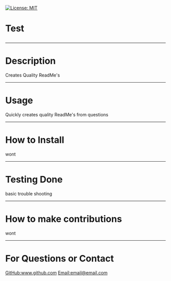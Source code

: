 
[![License: MIT](https://img.shields.io/badge/License-MIT-yellow.svg)](https://opensource.org/licenses/MIT)

<h1>Test</h>

<hr>

<h1>Description</h1>
<p>Creates Quality ReadMe's</p>

<hr>

<h1>Usage</h1>
<p>Quickly creates quality ReadMe's from questions</p>

<hr>

<h1>How to Install</h1>
<p>wont</p>

<hr>

<h1>Testing Done</h1>
<p>basic trouble shooting</p>

<hr>

<h1>How to make contributions</h1>
<p>wont</p>

<hr>

<h1>For Questions or Contact</h1>
<a href="www.github.com"> GitHub:www.github.com</a>
<a href="email@email.com">Email:email@email.com</a>
    